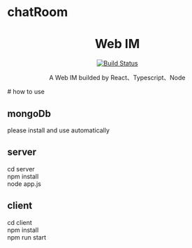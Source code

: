 # chatRoom  
<div align="center">

# Web IM

[![Build Status](https://travis-ci.org/YeomanLi/WebIM.svg?branch=master)](https://travis-ci.org/YeomanLi/WebIM)

A Web IM builded by React、Typescript、Node

</div>
# how to use  

## mongoDb  
please install and use automatically  

## server  
cd server  
npm install  
node app.js  

## client  
cd client  
npm install  
npm run start

